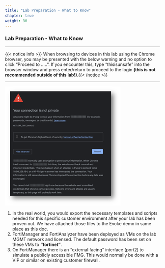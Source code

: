 ```yaml
---
title: "Lab Preparation - What to Know"
chapter: true
weight: 30
---
```


### Lab Preparation - What to Know

---

{{< notice info >}} When browsing to devices in this lab using the Chrome browser, you may be presented with the below warning and no option to click “Proceed to …..”.  If you encounter this, type “thisisunsafe” into the browser window and press enter/return to proceed to the login **(this is not recommended outside of this lab!)**.{{< /notice >}}

---

![Browser Message](not_private.png)

1.	In the real world, you would export the necessary templates and scripts needed for this specific customer environment after your lab has been proven out.  We have attached those files to the Evoke demo in same place as this doc.
2.	FortiManager and FortiAnalyzer have been deployed as VMs on the lab MGMT network and licensed.  The default password has been set on these VMs to **“fortinet”**.
3.	On FortiManager there is an “external facing” interface (port2) to simulate a publicly accessible FMG.  This would normally be done with a VIP or similar on existing customer firewall.
